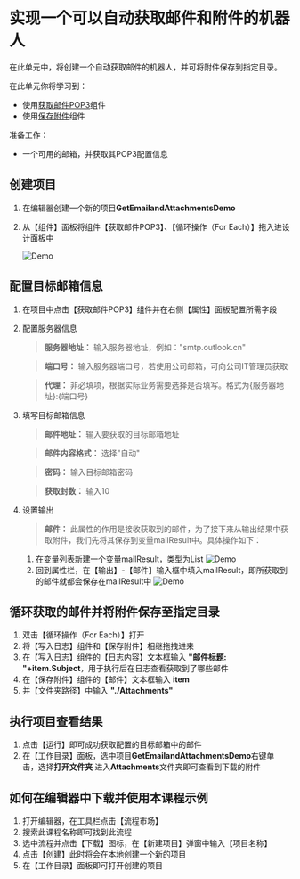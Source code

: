 # 实现一个可以自动获取邮件和附件的机器人

在此单元中，将创建一个自动获取邮件的机器人，并可将附件保存到指定目录。


在此单元你将学习到：
- 使用[获取邮件POP3](https://academy.encoo.com/zh-cn/wiki/Activities/AppAutomation/Mail/GetMailPOP3.md)组件
- 使用[保存附件](https://academy.encoo.com/zh-cn/wiki/Activities/AppAutomation/Mail/GetMailPOP3.md)组件

准备工作：
- 一个可用的邮箱，并获取其POP3配置信息

## 创建项目

1. 在编辑器创建一个新的项目**GetEmailandAttachmentsDemo**
2. 从【组件】面板将组件【获取邮件POP3】、【循环操作（For Each）】拖入进设计面板中

   ![Demo](https://docimages.blob.core.chinacloudapi.cn/images/EncooLearn/EmailAutomation/GetAttachments-1.png)


## 配置目标邮箱信息

1. 在项目中点击【获取邮件POP3】组件并在右侧【属性】面板配置所需字段
2. 配置服务器信息

    > **服务器地址：** 输入服务器地址，例如："smtp.outlook.cn"

    > **端口号：** 输入服务器端口号，若使用公司邮箱，可向公司IT管理员获取

    > **代理：** 非必填项，根据实际业务需要选择是否填写。格式为{服务器地址}:{端口号}
3. 填写目标邮箱信息

    > **邮件地址：** 输入要获取的目标邮箱地址

    > **邮件内容格式：** 选择"自动"
    
    > **密码：** 输入目标邮箱密码

    > **获取封数：** 输入10
4. 设置输出

    > **邮件：** 此属性的作用是接收获取到的邮件，为了接下来从输出结果中获取附件，我们先将其保存到变量mailResult中。具体操作如下：
    1. 在变量列表新建一个变量mailResult，类型为List<MailMessage>
   ![Demo](https://docimages.blob.core.chinacloudapi.cn/images/EncooLearn/EmailAutomation/GetAttachments-3.png)
    2. 回到属性栏，在【输出】-【邮件】输入框中填入mailResult，即所获取到的邮件就都会保存在mailResult中
       ![Demo](https://docimages.blob.core.chinacloudapi.cn/images/EncooLearn/EmailAutomation/GetAttachments-4.png)


## 循环获取的邮件并将附件保存至指定目录

1. 双击【循环操作（For Each）】打开
2. 将【写入日志】组件和【保存附件】相继拖拽进来
3. 在【写入日志】组件的【日志内容】文本框输入 **"邮件标题: "+item.Subject**，用于执行后在日志查看获取到了哪些邮件
4. 在【保存附件】组件的【邮件】文本框输入 **item** 
5. 并【文件夹路径】中输入 **"./Attachments"** 

## 执行项目查看结果
1. 点击【运行】即可成功获取配置的目标邮箱中的邮件
2. 在【工作目录】面板，选中项目**GetEmailandAttachmentsDemo**右键单击，选择**打开文件夹** 进入**Attachments**文件夹即可查看到下载的附件

## 如何在编辑器中下载并使用本课程示例
1. 打开编辑器，在工具栏点击【流程市场】
2. 搜索此课程名称即可找到此流程
3. 选中流程并点击【下载】图标，在【新建项目】弹窗中输入【项目名称】
4. 点击【创建】此时将会在本地创建一个新的项目
5. 在【工作目录】面板即可打开创建的项目


